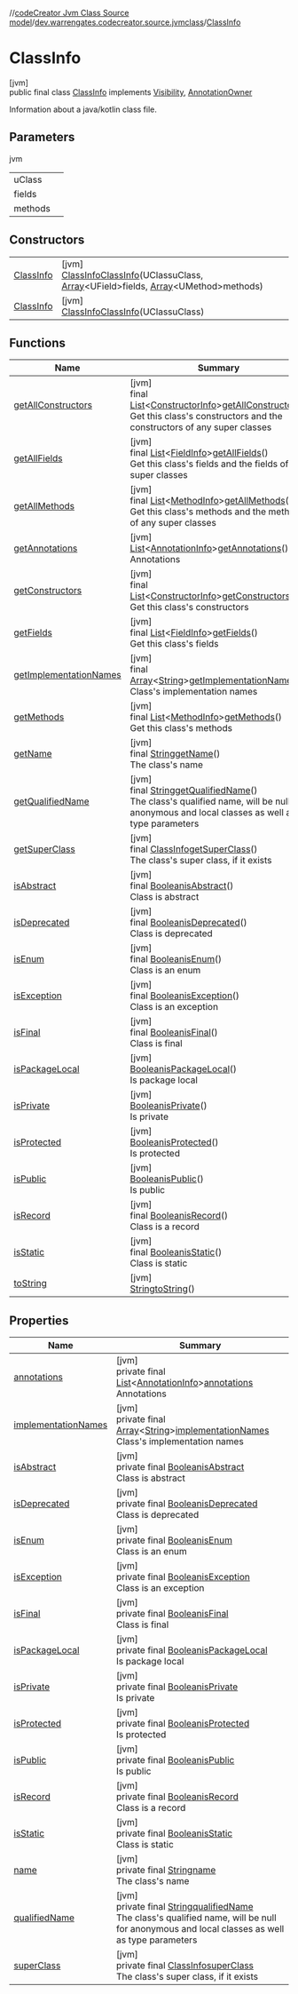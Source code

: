 //[codeCreator Jvm Class Source model](../../../index.md)/[dev.warrengates.codecreator.source.jvmclass](../index.md)/[ClassInfo](index.md)

# ClassInfo

[jvm]\
public final class [ClassInfo](index.md) implements [Visibility](../-visibility/index.md), [AnnotationOwner](../-annotation-owner/index.md)

Information about a java/kotlin class file.

## Parameters

jvm

| | |
|---|---|
| uClass |  |
| fields |  |
| methods |  |

## Constructors

| | |
|---|---|
| [ClassInfo](-class-info.md) | [jvm]<br>[ClassInfo](index.md)[ClassInfo](-class-info.md)(UClassuClass, [Array](https://kotlinlang.org/api/latest/jvm/stdlib/kotlin/-array/index.html)&lt;UField&gt;fields, [Array](https://kotlinlang.org/api/latest/jvm/stdlib/kotlin/-array/index.html)&lt;UMethod&gt;methods) |
| [ClassInfo](-class-info.md) | [jvm]<br>[ClassInfo](index.md)[ClassInfo](-class-info.md)(UClassuClass) |

## Functions

| Name | Summary |
|---|---|
| [getAllConstructors](get-all-constructors.md) | [jvm]<br>final [List](https://docs.oracle.com/javase/8/docs/api/java/util/List.html)&lt;[ConstructorInfo](../-constructor-info/index.md)&gt;[getAllConstructors](get-all-constructors.md)()<br>Get this class's constructors and the constructors of any super classes |
| [getAllFields](get-all-fields.md) | [jvm]<br>final [List](https://docs.oracle.com/javase/8/docs/api/java/util/List.html)&lt;[FieldInfo](../-field-info/index.md)&gt;[getAllFields](get-all-fields.md)()<br>Get this class's fields and the fields of any super classes |
| [getAllMethods](get-all-methods.md) | [jvm]<br>final [List](https://docs.oracle.com/javase/8/docs/api/java/util/List.html)&lt;[MethodInfo](../-method-info/index.md)&gt;[getAllMethods](get-all-methods.md)()<br>Get this class's methods and the methods of any super classes |
| [getAnnotations](get-annotations.md) | [jvm]<br>[List](https://docs.oracle.com/javase/8/docs/api/java/util/List.html)&lt;[AnnotationInfo](../-annotation-info/index.md)&gt;[getAnnotations](get-annotations.md)()<br>Annotations |
| [getConstructors](get-constructors.md) | [jvm]<br>final [List](https://docs.oracle.com/javase/8/docs/api/java/util/List.html)&lt;[ConstructorInfo](../-constructor-info/index.md)&gt;[getConstructors](get-constructors.md)()<br>Get this class's constructors |
| [getFields](get-fields.md) | [jvm]<br>final [List](https://docs.oracle.com/javase/8/docs/api/java/util/List.html)&lt;[FieldInfo](../-field-info/index.md)&gt;[getFields](get-fields.md)()<br>Get this class's fields |
| [getImplementationNames](get-implementation-names.md) | [jvm]<br>final [Array](https://kotlinlang.org/api/latest/jvm/stdlib/kotlin/-array/index.html)&lt;[String](https://docs.oracle.com/javase/8/docs/api/java/lang/String.html)&gt;[getImplementationNames](get-implementation-names.md)()<br>Class's implementation names |
| [getMethods](get-methods.md) | [jvm]<br>final [List](https://docs.oracle.com/javase/8/docs/api/java/util/List.html)&lt;[MethodInfo](../-method-info/index.md)&gt;[getMethods](get-methods.md)()<br>Get this class's methods |
| [getName](get-name.md) | [jvm]<br>final [String](https://docs.oracle.com/javase/8/docs/api/java/lang/String.html)[getName](get-name.md)()<br>The class's name |
| [getQualifiedName](get-qualified-name.md) | [jvm]<br>final [String](https://docs.oracle.com/javase/8/docs/api/java/lang/String.html)[getQualifiedName](get-qualified-name.md)()<br>The class's qualified name, will be null for anonymous and local classes as well as type parameters |
| [getSuperClass](get-super-class.md) | [jvm]<br>final [ClassInfo](index.md)[getSuperClass](get-super-class.md)()<br>The class's super class, if it exists |
| [isAbstract](is-abstract.md) | [jvm]<br>final [Boolean](https://docs.oracle.com/javase/8/docs/api/java/lang/Boolean.html)[isAbstract](is-abstract.md)()<br>Class is abstract |
| [isDeprecated](is-deprecated.md) | [jvm]<br>final [Boolean](https://docs.oracle.com/javase/8/docs/api/java/lang/Boolean.html)[isDeprecated](is-deprecated.md)()<br>Class is deprecated |
| [isEnum](is-enum.md) | [jvm]<br>final [Boolean](https://docs.oracle.com/javase/8/docs/api/java/lang/Boolean.html)[isEnum](is-enum.md)()<br>Class is an enum |
| [isException](is-exception.md) | [jvm]<br>final [Boolean](https://docs.oracle.com/javase/8/docs/api/java/lang/Boolean.html)[isException](is-exception.md)()<br>Class is an exception |
| [isFinal](is-final.md) | [jvm]<br>final [Boolean](https://docs.oracle.com/javase/8/docs/api/java/lang/Boolean.html)[isFinal](is-final.md)()<br>Class is final |
| [isPackageLocal](is-package-local.md) | [jvm]<br>[Boolean](https://docs.oracle.com/javase/8/docs/api/java/lang/Boolean.html)[isPackageLocal](is-package-local.md)()<br>Is package local |
| [isPrivate](is-private.md) | [jvm]<br>[Boolean](https://docs.oracle.com/javase/8/docs/api/java/lang/Boolean.html)[isPrivate](is-private.md)()<br>Is private |
| [isProtected](is-protected.md) | [jvm]<br>[Boolean](https://docs.oracle.com/javase/8/docs/api/java/lang/Boolean.html)[isProtected](is-protected.md)()<br>Is protected |
| [isPublic](is-public.md) | [jvm]<br>[Boolean](https://docs.oracle.com/javase/8/docs/api/java/lang/Boolean.html)[isPublic](is-public.md)()<br>Is public |
| [isRecord](is-record.md) | [jvm]<br>final [Boolean](https://docs.oracle.com/javase/8/docs/api/java/lang/Boolean.html)[isRecord](is-record.md)()<br>Class is a record |
| [isStatic](is-static.md) | [jvm]<br>final [Boolean](https://docs.oracle.com/javase/8/docs/api/java/lang/Boolean.html)[isStatic](is-static.md)()<br>Class is static |
| [toString](to-string.md) | [jvm]<br>[String](https://docs.oracle.com/javase/8/docs/api/java/lang/String.html)[toString](to-string.md)() |

## Properties

| Name | Summary |
|---|---|
| [annotations](../-parameter-info/index.md#639399274%2FProperties%2F-1216412040) | [jvm]<br>private final [List](https://docs.oracle.com/javase/8/docs/api/java/util/List.html)&lt;[AnnotationInfo](../-annotation-info/index.md)&gt;[annotations](../-parameter-info/index.md#639399274%2FProperties%2F-1216412040)<br>Annotations |
| [implementationNames](index.md#936264534%2FProperties%2F-1216412040) | [jvm]<br>private final [Array](https://kotlinlang.org/api/latest/jvm/stdlib/kotlin/-array/index.html)&lt;[String](https://docs.oracle.com/javase/8/docs/api/java/lang/String.html)&gt;[implementationNames](index.md#936264534%2FProperties%2F-1216412040)<br>Class's implementation names |
| [isAbstract](is-abstract.md) | [jvm]<br>private final [Boolean](https://docs.oracle.com/javase/8/docs/api/java/lang/Boolean.html)[isAbstract](is-abstract.md)<br>Class is abstract |
| [isDeprecated](is-deprecated.md) | [jvm]<br>private final [Boolean](https://docs.oracle.com/javase/8/docs/api/java/lang/Boolean.html)[isDeprecated](is-deprecated.md)<br>Class is deprecated |
| [isEnum](is-enum.md) | [jvm]<br>private final [Boolean](https://docs.oracle.com/javase/8/docs/api/java/lang/Boolean.html)[isEnum](is-enum.md)<br>Class is an enum |
| [isException](is-exception.md) | [jvm]<br>private final [Boolean](https://docs.oracle.com/javase/8/docs/api/java/lang/Boolean.html)[isException](is-exception.md)<br>Class is an exception |
| [isFinal](is-final.md) | [jvm]<br>private final [Boolean](https://docs.oracle.com/javase/8/docs/api/java/lang/Boolean.html)[isFinal](is-final.md)<br>Class is final |
| [isPackageLocal](../-visibility/is-package-local.md) | [jvm]<br>private final [Boolean](https://docs.oracle.com/javase/8/docs/api/java/lang/Boolean.html)[isPackageLocal](../-visibility/is-package-local.md)<br>Is package local |
| [isPrivate](../-visibility/is-private.md) | [jvm]<br>private final [Boolean](https://docs.oracle.com/javase/8/docs/api/java/lang/Boolean.html)[isPrivate](../-visibility/is-private.md)<br>Is private |
| [isProtected](../-visibility/is-protected.md) | [jvm]<br>private final [Boolean](https://docs.oracle.com/javase/8/docs/api/java/lang/Boolean.html)[isProtected](../-visibility/is-protected.md)<br>Is protected |
| [isPublic](../-visibility/is-public.md) | [jvm]<br>private final [Boolean](https://docs.oracle.com/javase/8/docs/api/java/lang/Boolean.html)[isPublic](../-visibility/is-public.md)<br>Is public |
| [isRecord](is-record.md) | [jvm]<br>private final [Boolean](https://docs.oracle.com/javase/8/docs/api/java/lang/Boolean.html)[isRecord](is-record.md)<br>Class is a record |
| [isStatic](is-static.md) | [jvm]<br>private final [Boolean](https://docs.oracle.com/javase/8/docs/api/java/lang/Boolean.html)[isStatic](is-static.md)<br>Class is static |
| [name](index.md#2053209571%2FProperties%2F-1216412040) | [jvm]<br>private final [String](https://docs.oracle.com/javase/8/docs/api/java/lang/String.html)[name](index.md#2053209571%2FProperties%2F-1216412040)<br>The class's name |
| [qualifiedName](index.md#932362533%2FProperties%2F-1216412040) | [jvm]<br>private final [String](https://docs.oracle.com/javase/8/docs/api/java/lang/String.html)[qualifiedName](index.md#932362533%2FProperties%2F-1216412040)<br>The class's qualified name, will be null for anonymous and local classes as well as type parameters |
| [superClass](index.md#407778609%2FProperties%2F-1216412040) | [jvm]<br>private final [ClassInfo](index.md)[superClass](index.md#407778609%2FProperties%2F-1216412040)<br>The class's super class, if it exists |
